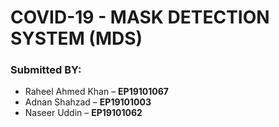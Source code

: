 # COVID-19 - MASK DETECTION SYSTEM (MDS) 

### Submitted BY:
- Raheel Ahmed Khan – **EP19101067**
- Adnan Shahzad – **EP19101003**
- Naseer Uddin – **EP19101062**